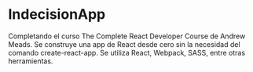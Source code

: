 # IndecisionApp

Completando el curso The Complete React Developer Course de Andrew Meads. Se construye una app de React desde cero sin la necesidad del comando create-react-app.
Se utiliza React, Webpack, SASS, entre otras herramientas.
